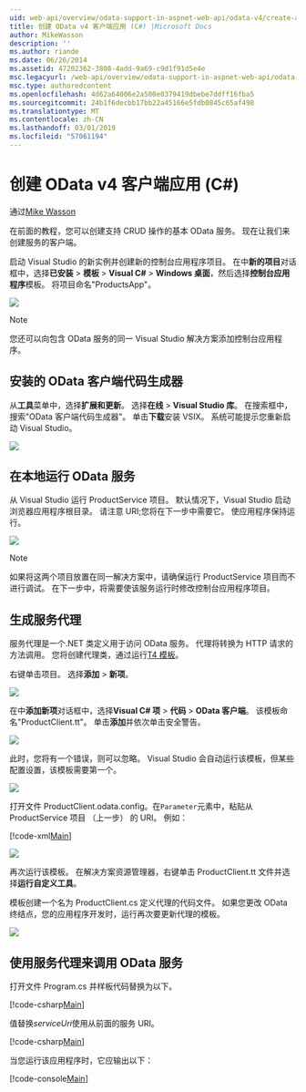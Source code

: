 ```yaml
---
uid: web-api/overview/odata-support-in-aspnet-web-api/odata-v4/create-an-odata-v4-client-app
title: 创建 OData v4 客户端应用 (C#) |Microsoft Docs
author: MikeWasson
description: ''
ms.author: riande
ms.date: 06/26/2014
ms.assetid: 47202362-3808-4add-9a69-c9d1f91d5e4e
msc.legacyurl: /web-api/overview/odata-support-in-aspnet-web-api/odata-v4/create-an-odata-v4-client-app
msc.type: authoredcontent
ms.openlocfilehash: 4d62a64006e2a500e0379419dbebe7ddff16fba5
ms.sourcegitcommit: 24b1f6decbb17bb22a45166e5fdb0845c65af498
ms.translationtype: MT
ms.contentlocale: zh-CN
ms.lasthandoff: 03/01/2019
ms.locfileid: "57061194"
---
```

<a name="create-an-odata-v4-client-app-c"></a>创建 OData v4 客户端应用 (C#)
====================
通过[Mike Wasson](https://github.com/MikeWasson)

在前面的教程，您可以创建支持 CRUD 操作的基本 OData 服务。 现在让我们来创建服务的客户端。

启动 Visual Studio 的新实例并创建新的控制台应用程序项目。 在中**新的项目**对话框中，选择**已安装** &gt; **模板** &gt; **Visual C#** &gt; **Windows 桌面**，然后选择**控制台应用程序**模板。 将项目命名&quot;ProductsApp&quot;。

![](create-an-odata-v4-client-app/_static/image1.png)

> [!NOTE]
> 您还可以向包含 OData 服务的同一 Visual Studio 解决方案添加控制台应用程序。


## <a name="install-the-odata-client-code-generator"></a>安装的 OData 客户端代码生成器

从**工具**菜单中，选择**扩展和更新**。 选择**在线** &gt; **Visual Studio 库**。 在搜索框中，搜索&quot;OData 客户端代码生成器&quot;。 单击**下载**安装 VSIX。 系统可能提示您重新启动 Visual Studio。

[![](create-an-odata-v4-client-app/_static/image3.png)](create-an-odata-v4-client-app/_static/image2.png)

## <a name="run-the-odata-service-locally"></a>在本地运行 OData 服务

从 Visual Studio 运行 ProductService 项目。 默认情况下，Visual Studio 启动浏览器应用程序根目录。 请注意 URI;您将在下一步中需要它。 使应用程序保持运行。

![](create-an-odata-v4-client-app/_static/image4.png)

> [!NOTE]
> 如果将这两个项目放置在同一解决方案中，请确保运行 ProductService 项目而不进行调试。 在下一步中，将需要使该服务运行时修改控制台应用程序项目。


## <a name="generate-the-service-proxy"></a>生成服务代理

服务代理是一个.NET 类定义用于访问 OData 服务。 代理将转换为 HTTP 请求的方法调用。 您将创建代理类，通过运行[T4 模板](https://msdn.microsoft.com/library/bb126445.aspx)。

右键单击项目。 选择**添加** &gt; **新项**。

![](create-an-odata-v4-client-app/_static/image5.png)

在中**添加新项**对话框中，选择**Visual C# 项** &gt; **代码** &gt; **OData 客户端**。 该模板命名&quot;ProductClient.tt&quot;。 单击**添加**并依次单击安全警告。

[![](create-an-odata-v4-client-app/_static/image7.png)](create-an-odata-v4-client-app/_static/image6.png)

此时，您将有一个错误，则可以忽略。 Visual Studio 会自动运行该模板，但某些配置设置，该模板需要第一个。

[![](create-an-odata-v4-client-app/_static/image9.png)](create-an-odata-v4-client-app/_static/image8.png)

打开文件 ProductClient.odata.config。在`Parameter`元素中，粘贴从 ProductService 项目 （上一步） 的 URI。 例如：

[!code-xml[Main](create-an-odata-v4-client-app/samples/sample1.xml)]

[![](create-an-odata-v4-client-app/_static/image11.png)](create-an-odata-v4-client-app/_static/image10.png)

再次运行该模板。 在解决方案资源管理器，右键单击 ProductClient.tt 文件并选择**运行自定义工具**。

模板创建一个名为 ProductClient.cs 定义代理的代码文件。 如果您更改 OData 终结点，您的应用程序开发时，运行再次要更新代理的模板。

![](create-an-odata-v4-client-app/_static/image12.png)

## <a name="use-the-service-proxy-to-call-the-odata-service"></a>使用服务代理来调用 OData 服务

打开文件 Program.cs 并样板代码替换为以下。

[!code-csharp[Main](create-an-odata-v4-client-app/samples/sample2.cs)]

值替换*serviceUri*使用从前面的服务 URI。

[!code-csharp[Main](create-an-odata-v4-client-app/samples/sample3.cs)]

当您运行该应用程序时，它应输出以下：

[!code-console[Main](create-an-odata-v4-client-app/samples/sample4.cmd)]
